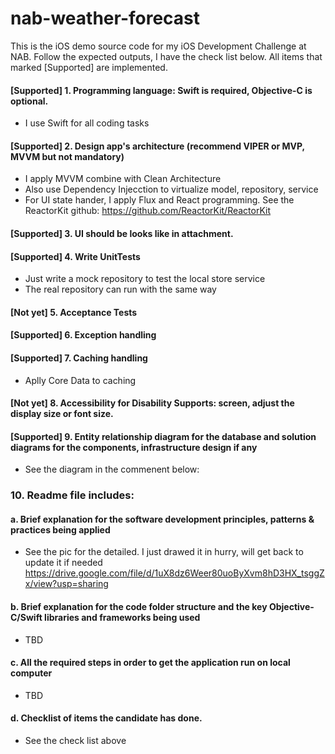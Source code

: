# nab-weather-forecast
This is the iOS demo source code for my iOS Development Challenge at NAB. Follow the expected outputs, I have the check list below. All items that marked [Supported] are implemented. 

#### [Supported] 1. Programming language: Swift is required, Objective-C is optional.
  - I use Swift for all coding tasks
#### [Supported] 2. Design app's architecture (recommend VIPER or MVP, MVVM but not mandatory)
  - I apply MVVM combine with Clean Architecture
  - Also use Dependency Injecction to virtualize model, repository, service
  - For UI state hander, I apply Flux and React programming. See the ReactorKit github: https://github.com/ReactorKit/ReactorKit
#### [Supported] 3. UI should be looks like in attachment.
#### [Supported] 4. Write UnitTests
  - Just write a mock repository to test the local store service
  - The real repository can run with the same way
#### [Not yet] 5. Acceptance Tests
#### [Supported] 6. Exception handling
#### [Supported] 7. Caching handling
  - Aplly Core Data to caching
#### [Not yet] 8. Accessibility for Disability Supports: screen, adjust the display size or font size.
#### [Supported] 9. Entity relationship diagram for the database and solution diagrams for the components, infrastructure design if any
  - See the diagram in the commenent below:


### 10. Readme file includes:
#### a. Brief explanation for the software development principles, patterns & practices being applied
  - See the pic for the detailed. I just drawed it in hurry, will get back to update it if needed
 https://drive.google.com/file/d/1uX8dz6Weer80uoByXvm8hD3HX_tsggZx/view?usp=sharing
 
#### b.  Brief explanation for the code folder structure and the key Objective-C/Swift libraries and frameworks being used
  - TBD
#### c.  All the required steps in order to get the application run on local computer
  - TBD
#### d.  Checklist of items the candidate has done.
  - See the check list above
